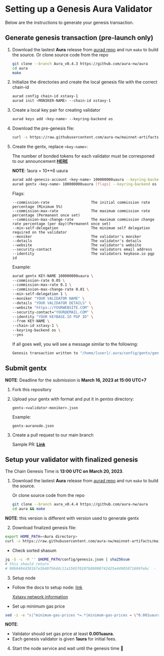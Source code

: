 # Setting up a Genesis Aura Validator

Below are the instructions to generate your genesis transaction.

## Generate genesis transaction (pre-launch only)

1. Download the lastest **Aura** release from [aurad repo](https://github.com/aura-nw/aura) and run `make` to build the source.
   Or clone source code from the repo
   ```bash
   git clone --branch Aura_v0.4.3 https://github.com/aura-nw/aura
   cd aura
   make
   ```
   
2. Initialize the  directories and create the local genesis file with the correct
   chain-id

   ```bash
   aurad config chain-id xstaxy-1
   aurad init <MONIKER-NAME> --chain-id xstaxy-1
   ```

3. Create a local key pair for creating validator

   ```bash
   aurad keys add <key-name> --keyring-backend os
   ```

4. Download the pre-genesis file:

   ```bash
   curl -s https://raw.githubusercontent.com/aura-nw/mainnet-artifacts/main/xstaxy-1/pre-genesis.json >~/.aura/config/genesis.json
   ```

5. Create the gentx, replace `<key-name>`:

   The number of bonded tokens for each validator must be corresponed to our announcement [**HERE**](https://docs.google.com/spreadsheets/d/1IX-sumSB6Jclu407Y0TwKJYbexheTIJT7oVXxCIgEFY/edit?usp=sharing)
   
   **NOTE**: 1aura = 10**6 uaura
   
   ```bash
   aurad add-genesis-account <key-name> 100000000uaura --keyring-backend os
   aurad gentx <key-name> 100000000uaura [flags] --keyring-backend os --chain-id xstaxy-1 --yes
   ```
   
   Flags:
   ```
   --commission-rate                   The initial commission rate percentage (Minimum 5%)
   --commission-max-rate               The maximum commission rate percentage (Permanent once set)
   --commission-max-change-rate        The maximum commission change rate percentage (per day)(Permanent once set)
   --min-self-delegation               The minimum self delegation required on the validator
   --moniker                           The validator's moniker
   --details                           The validator's details
   --website                           The validator's website
   --security-contact                  The validators email address
   --identity                          The validators keybase.io pgp id
   ```
   Example:
   ```bash
   aurad gentx KEY-NAME 100000000uaura \
   --commission-rate 0.05 \
   --commission-max-rate 0.1 \
   --commission-max-change-rate 0.01 \
   --min-self-delegation 1 \
   --moniker "YOUR VALIDATOR NAME" \
   --details "YOUR VALIDATOR DETAILS" \
   --website "https://YOURWEBSITE.COM" \
   --security-contact="YOUR@EMAIL.COM" \
   --identity "YOUR KEYBASE.IO PGP ID" \
   --from KEY-NAME \
   --chain-id xstaxy-1 \
   --keyring-backend os \
   --yes 
   ```

   If all goes well, you will see a message similar to the following:

   ```bash
   Genesis transaction written to "/home/[user]/.aura/config/gentx/gentx-******.json"
   ```

## Submit gentx
**NOTE**: Deadline for the submission is **March 16, 2023 at 15:00 UTC+7**

1. Fork this repository 

2. Upload your gentx with format and put it in *gentxs* directory:
   
   ```
   gentx-<validator-moniker>.json
   ```

   Example:
   ```
   gentx-auranode.json
   ```

3. Create a pull request to our main branch

    Sample PR: [**Link**](https://github.com/aura-nw/mainnet-artifacts/pull/1)

## Setup your validator with finalized genesis

The Chain Genesis Time is **13:00 UTC on March 20, 2023**.

1. Download the lastest **Aura** release from [aurad repo](https://github.com/aura-nw/aura) and run `make` to build the source.

   Or clone source code from the repo
   ```bash
   git clone --branch aura_v0.4.4 https://github.com/aura-nw/aura
   cd aura && make
   ```
**NOTE**: this version is different with version used to generate gentx

2. Download finalized genesis file:

```bash
export HOME_PATH=<Aura directory>
curl -s https://raw.githubusercontent.com/aura-nw/mainnet-artifacts/main/xstaxy-1/genesis.json > $HOME_PATH/config/genesis.json
```

- Check sorted shasum
```bash
jq -S -c -M '' $HOME_PATH/config/genesis.json | sha256sum
# this should return
# 90b9404d38167e3b40f56ddc11a1565f0107b89008742425e44905871699febc  -
```

3. Setup node

- Follow the docs to setup node: [link](https://docs.aura.network/validator/running-a-fullnode/)
 
   [Xstaxy network information](../Network-info.md)
- Set up minimum gas price
```bash
sed -i -e "s|^minimum-gas-prices *=.*|minimum-gas-prices = \"0.001uaura\"|" $HOME_PATH/config/app.toml
``` 
**NOTE**: 
   - Validator should set gas price at least **0.001uaura**.
   - Each genesis validator is given **1aura** for initial fees. 

4. Start the node service and wait until the genesis time :rocket:
